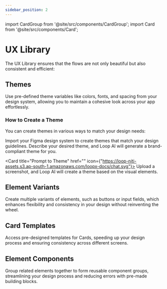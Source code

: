 ```yaml
---
sidebar_position: 2
---
```


import CardGroup from '@site/src/components/CardGroup';
import Card from '@site/src/components/Card';

# UX Library

The UX Library ensures that the flows are not only beautiful but also consistent and efficient:

## Themes

Use pre-defined theme variables like colors, fonts, and spacing from your design system, allowing you to maintain a cohesive look across your app effortlessly.

### How to Create a Theme

You can create themes in various ways to match your design needs:

<CardGroup>
  <Card
    title="Figma to Theme"
    href=""
  icon={"https://loop-niti-assets.s3.ap-south-1.amazonaws.com/loopx-docs/figma_logo.svg"}
  >
Import your Figma design system to create themes that match your design guidelines.
</Card>
<Card
title="Screenshot to Theme"
href=""
  icon={"https://loop-niti-assets.s3.ap-south-1.amazonaws.com/loopx-docs/screenshot.svg"}
  >
Describe your desired theme, and Loop AI will generate a brand-compliant theme for you.
</Card>

<Card
title="Prompt to Theme"
href=""
  icon={"https://loop-niti-assets.s3.ap-south-1.amazonaws.com/loopx-docs/chat.svg"}>
Upload a screenshot, and Loop AI will create a theme based on the visual elements.
</Card>
</CardGroup>

## Element Variants

Create multiple variants of elements, such as buttons or input fields, which enhances flexibility and consistency in your design without reinventing the wheel.

## Card Templates

Access pre-designed templates for Cards, speeding up your design process and ensuring consistency across different screens.

## Element Components

Group related elements together to form reusable component groups, streamlining your design process and reducing errors with pre-made building blocks.
